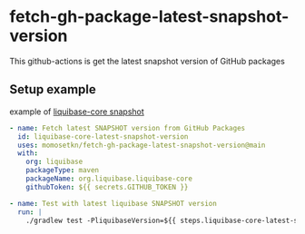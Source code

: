 # fetch-gh-package-latest-snapshot-version

This github-actions is get the latest snapshot version of GitHub packages

## Setup example

example of [liquibase-core snapshot](https://github.com/liquibase/liquibase/packages/1783578)

```yaml
- name: Fetch latest SNAPSHOT version from GitHub Packages
  id: liquibase-core-latest-snapshot-version
  uses: momosetkn/fetch-gh-package-latest-snapshot-version@main
  with:
    org: liquibase
    packageType: maven
    packageName: org.liquibase.liquibase-core
    githubToken: ${{ secrets.GITHUB_TOKEN }}

- name: Test with latest liquibase SNAPSHOT version
  run: |
    ./gradlew test -PliquibaseVersion=${{ steps.liquibase-core-latest-snapshot-version.outputs.version }}
```

